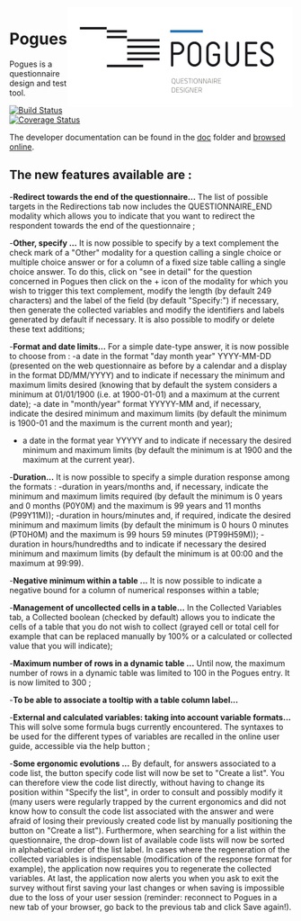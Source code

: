 <img align="right" src="docs/img/pogues-logo.png" alt="Pogues logo"/>

# Pogues

Pogues is a questionnaire design and test tool.

[![Build Status](https://travis-ci.org/InseeFr/Pogues.svg?branch=master)](https://travis-ci.org/InseeFr/Pogues)
[![Coverage Status](https://coveralls.io/repos/github/InseeFr/Pogues/badge.svg?branch=master)](https://coveralls.io/github/InseeFr/Pogues?branch=master)

The developer documentation can be found in the [doc](https://github.com/InseeFr/Pogues/tree/master/doc) folder and [browsed online](http://inseefr.github.io/Pogues).

## The new features available are : 

-**Redirect towards the end of the questionnaire...** The list of possible targets in the Redirections tab now includes the QUESTIONNAIRE_END modality which allows you to indicate that you want to redirect the respondent towards the end of the questionnaire ;

-**Other, specify ...** It is now possible to specify by a text complement the check mark of a "Other" modality for a question calling a single choice or multiple choice answer or for a column of a fixed size table calling a single choice answer.
To do this, click on "see in detail" for the question concerned in Pogues then click on the + icon of the modality for which you wish to trigger this text complement, modify the length (by default 249 characters) and the label of the field (by default "Specify:") if necessary, then generate the collected variables and modify the identifiers and labels generated by default if necessary.
It is also possible to modify or delete these text additions;

-**Format and date limits...** For a simple date-type answer, it is now possible to choose from : 
-a date in the format "day month year" YYYY-MM-DD (presented on the web questionnaire as before by a calendar and a display in the format DD/MM/YYYY) and to indicate if necessary the minimum and maximum limits desired (knowing that by default the system considers a minimum at 01/01/1900 (i.e. at 1900-01-01) and a maximum at the current date);
-a date in "month/year" format YYYYY-MM and, if necessary, indicate the desired minimum and maximum limits (by default the minimum is 1900-01 and the maximum is the current month and year);
- a date in the format year YYYYY and to indicate if necessary the desired minimum and maximum limits (by default the minimum is at 1900 and the maximum at the current year).

-**Duration...** It is now possible to specify a simple duration response among the formats :
-duration in years/months and, if necessary, indicate the minimum and maximum limits required (by default the minimum is 0 years and 0 months (P0Y0M) and the maximum is 99 years and 11 months (P99Y11M));
-duration in hours/minutes and, if required, indicate the desired minimum and maximum limits (by default the minimum is 0 hours 0 minutes (PT0H0M) and the maximum is 99 hours 59 minutes (PT99H59M));
-duration in hours/hundredths and to indicate if necessary the desired minimum and maximum limits (by default the minimum is at 00:00 and the maximum at 99:99).

-**Negative minimum within a table ...** It is now possible to indicate a negative bound for a column of numerical responses within a table;

-**Management of uncollected cells in a table...** In the Collected Variables tab, a Collected boolean (checked by default) allows you to indicate the cells of a table that you do not wish to collect (grayed cell or total cell for example that can be replaced manually by 100% or a calculated or collected value that you will indicate);

-**Maximum number of rows in a dynamic table ...** Until now, the maximum number of rows in a dynamic table was limited to 100 in the Pogues entry. It is now limited to 300 ;

-**To be able to associate a tooltip with a table column label...**

-**External and calculated variables: taking into account variable formats...** This will solve some formula bugs currently encountered. The syntaxes to be used for the different types of variables are recalled in the online user guide, accessible via the help button ;

-**Some ergonomic evolutions ...**
By default, for answers associated to a code list, the button specify code list will now be set to "Create a list". You can therefore view the code list directly, without having to change its position within "Specify the list", in order to consult and possibly modify it (many users were regularly trapped by the current ergonomics and did not know how to consult the code list associated with the answer and were afraid of losing their previously created code list by manually positioning the button on "Create a list"). 
Furthermore, when searching for a list within the questionnaire, the drop-down list of available code lists will now be sorted in alphabetical order of the list label.
In cases where the regeneration of the collected variables is indispensable (modification of the response format for example), the application now requires you to regenerate the collected variables.
At last, the application now alerts you when you ask to exit the survey without first saving your last changes or when saving is impossible due to the loss of your user session (reminder: reconnect to Pogues in a new tab of your browser, go back to the previous tab and click Save again!). 

